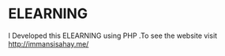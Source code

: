# ELEARNING
I Developed  this  ELEARNING using PHP .To see the website visit http://immansisahay.me/
